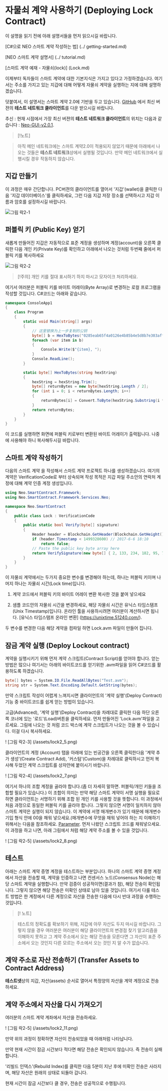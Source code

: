 # 자물쇠 계약 사용하기 (Deploying Lock Contract)

이 설명을 읽기 전에 아래 설명서들을 먼저 읽으시길 바랍니다.

[C#으로 NEO 스마트 계약 작성하는 법] (../ getting-started.md)

[NEO 스마트 계약 설명서] (../ tutorial.md)

[스마트 계약 예재 - 자물쇠(lock)] (Lock.md)

이제부터 독자들이 스마트 계약에 대한 기본지식은 가지고 있다고 가정하겠습니다. 여기서는 주소를 가지고 있는
지갑에 대해 어떻게 자물쇠 계약을 실행하는 지에 대해 설명하겠습니다. 

덧붙여서, 이 설명서는 스마트 계약 2.0에 기반을 두고 있습니다. [GitHub](https://github.com/neo-project/neo-gui/releases)
에서 최신 버젼의 **테스트 네트워크 클라이언트**를 다운 받으시길 바랍니다. 

추신 : 현재 시점에서 가장 최신 버젼의 **테스트 네트워크 클라이언트**의 위치는 다음과 같습니다 : 
[Neo-GUI-v2.0.1](https://github.com/neo-project/neo-gui/releases/tag/v2.0.1).

> [!노트]

> 아직 메인 네트워크에는 스마트 계약2.0이 적용되지 않았기 때문에 아래에서 나오는 것들은 **테스트 네트워크**상에서 
실행될 것입니다. 만약 메인 네트워크에서 실행시킬 경우 작동하지 않습니다. 

## 지갑 만들기

이 과정은 매우 간단합니다. PC버젼의 클라이언트를 열어서 '지갑'(wallet)을 클릭한 다음 '지갑 데이터베이스'를 클릭하세요,
그런 다음 지갑 저장 장소를 선택하시고 지갑 이름과 암호를 설정하시길 바랍니다. 

![그림 락2-1](/assets/lock2_1.png)

## 퍼블릭 키 (Public Key) 얻기 

새롭게 만들어진 지갑은 자동적으로 표준 계정을 생성하며 계정(account)을 오른쪽 클릭한 다음 개인 키(Private Key)를 확인하고 
아래에서 나오는 것처럼 두번째 줄에서 퍼블릭 키를 복사하세요


![그림 락2-2](/assets/lock2_2.png)



> [!주의]
> 개인 키를 절대 표시하기 하지 마시고 모자이크 처리하세요.

여기서 여러분은 퍼블릭 키를 바이트 어레이(Byte Array)로 변경하는 로컬 프로그램을 작성할 것입니다. 
C#코드는 아래와 같습니다.  


```c#
namespace ConsoleApp1
{
    class Program
    {
        static void Main(string[] args)
        {
            // 这里替换为上一步复制的公钥
            byte[] b = HexToBytes("0285eab65f4a0126e4b85b4e5d8b7e303aff7efb360d595f2e3189bb90487ad5aa"); 
            foreach (var item in b)
            {
                Console.Write($"{item}, ");
            }
            Console.ReadLine();
        }

        static byte[] HexToBytes(string hexString)
        {
            hexString = hexString.Trim();
            byte[] returnBytes = new byte[hexString.Length / 2];
            for (int i = 0; i < returnBytes.Length; i++)
            {
                returnBytes[i] = Convert.ToByte(hexString.Substring(i * 2, 2), 16);
            }
            return returnBytes;
        }
    }
}
```

이 코드를 실행하면 화면에 퍼블릭 키로부터 변환된 바이트 어레이가 출력됩니다. 나중에 사용해야 하니 복사해두시길
바랍니다. 


## 스마트 계약 작성하기

다음의 스마트 계약 을 작성해서 스마트 계약 프로젝트 하나를 생성하겠습니다. 여기의 계약은 VerificationCode로 부터
상속되며 작성 목적은 지갑 파일 주소안의 연락처 계정에 대해 계약 인증 계정 생성입니다. 


```c#
using Neo.SmartContract.Framework;
using Neo.SmartContract.Framework.Services.Neo;

namespace Neo.SmartContract
{
    public class Lock : VerificationCode
    {
        public static bool Verify(byte[] signature)
        {
            Header header = Blockchain.GetHeader(Blockchain.GetHeight());
            if (header.Timestamp < 1499328600) // 2017-6-6 18:10
                return false;
            // Paste the public key byte array here
            return VerifySignature(new byte[] { 2, 133, 234, 182, 95, 74, 1, 38, 228, 184, 91, 78, 93, 139, 126, 48, 58, 255, 126, 251, 54, 13, 89, 95, 46, 49, 137, 187, 144, 72, 122, 213, 170 }, signature);
        }
    }
}
```

이 자물쇠 계약에서는 두가지 중요한 변수를 변경해야 하는데, 하나는 퍼블릭 키이며 나머지 하나는 자물쇠 시간(Lock time)입니다.


1. 계약 코드에서 퍼블릭 키의 바이트 어레이 변환 복사한 것을 붙여 넣으세요

2. 샘플 코드안의 자물쇠 시간을 변경하세요, 해당 자물쇠 시간은 유닉스 타임스탬프(Unix Timestamp)입니다. 온라인 툴을 
사용하시려면 여러분이 계산하시면 됩니다. [유닉스 타임스탬프 온라인 변환] (https://unixtime.51240.com/).


두 변수를 변경한 다음 해당 계약을 컴파일 하면 Lock.avm 파일이 만들어 집니다. 



## 잠금 계약 실행 (Deploy Lockout contract)


계약을 실행시키기 위해 먼저 계약 스크립트(Contract Script)를 얻어야 합니다. 얻는 방법은 많으나 여기서는 아래의
바이트코드를 얻기위한 .avm파일을 읽어 C#코드를 활용하도록 하겠습니다. 

```c#
byte[] bytes = System.IO.File.ReadAllBytes("Test.avm");
string str = System.Text.Encoding.Default.GetString(bytes);
```

만약 스크립트 작성이 어렵게 느껴지시면 클라이언트의 '계약 실행'(Deploy Contract) 기능 중 바이트코드를 
쉽게 얻는 방법이 있습니다. 

고급(Advanced), '계약 실행'(Deploy Contract)을 차례대로 클릭한 다음 하단 오른쪽 코너에 있는 '로드'(Load)버튼을 
클릭하세요. 먼저 만들어진 'Lock.avm'파일을 고르세요. 그림에 나오는 것 처럼 코드 박스에 계약 스크립트가 나오는 것을
볼 수 있습니다. 이걸 다시 복사하세요.

! [그림 락2-3] (/assets/lock2_5.png)


클라이언트의 계정 (Account) 탭을 아래에 있는 빈공간을 오른쪽 클릭한다음 '계약 추가 생성'(Create Contract Add), 
'커스텀'(Custom)을 차례대로 클릭하시고 먼저 복사해 두었던 계약 스크립트를 상자안에 붙이시기 바랍니다.



! [그림 락2-4] (/assets/lock2_7.png)

여기서 하나의 조합 계정을 골라야 합니다.(좀 더 자세히 말하면. 퍼블릭/개인 키들을 조합할 필요가 있습니다.)
이 조합이 의미는 만약 해당 스마트 계약이 서명 실행을 필요로 하면 클라이언트는 서명하기 위해 조합 된
개인 키를 사용할 것을 뜻합니다. 이 과정에서 처음 과정으로 동일한 퍼블릭 키를 골라야 합니다. 그렇지 않으면
서명이 일치하지 않아 스마트 계약은 실행이 되지 않습니다. 이 계약에 서명 매개변수가 있기 때문에 매개변수 기입 
형식 안에 00을 채워 넣으세요.(매개변수에 무엇을 채워 넣어야 하는 지 이해하기 위해서는 다음을 참조하세요.
[Parameter](Parameter.md). 먼저 나왔던 스크립트 코드를 채워넣으세요. 이 과정을 하고 나면, 아래 그림에서 처럼 
해당 계약 주소를 볼 수 있을 것입니다. 

! [그림 락2-5] (/assets/lock2_8.png)


## 테스트

아래는 스마트 계약 증명 계정을 테스트하는 부분입니다. 하나의 스마트 계약 증명 계정에서 자산을 전송할 때, 계약을 인증하고
나면 컨센서스 노드(Consensus Node)는 해당 스마트 계약을 실행합니다. 만약 검증이 성공적이면(결과가 참), 해당 전송이 
확인됩니다. 그렇지 않으면 해당 전송은 미확인 상태로 남아 있을 것입니다. 여기서 다룰 테스트 방법은 한 계정에서 다른 
계정으로 자산을 전송한 다음에 다시 반대 과정을 수행하는 것입니다. 

> [! 노트]

> 테스트의 정확도를 확보하기 위해, 지갑에 아무 자산도 두지 마시길 바랍니다. 그렇지 않을 경우 여러분은 여러분이 
해당 클라이언트의 변경점 찾기 알고리즘을 이해하지 못하고 그 계약 주소에서 오는 해당 전송을 모른다면 그 자산이 표준 
주소에서 오는 것인지 다른 모르는 주소에서 오는 것인 지 알 수가 없습니다. 


## 계약 주소로 자산 전송하기 (Transfer Assets to Contract Address)

**테스트넷**상의 지갑, 자산(assets) 순서로 열어서 특정양의 자산을 계약 계정으로 전송하세요.


## 계약 주소에서 자산을 다시 가져오기

여러분의 스마트 계약 계좌에서 자산을 전송하세요. 

! [그림 락2-5] (/assets/lock2_11.png)

만약 위의 과정이 정확하면 자산이 전송되었을 때 아래처럼 나타납니다. 

만약 현재 시간이 잠금 시간보다 적다면 해당 전송은 확인되지 않습니다. 즉 전송이 실패합니다. 


'리빌드 인덱스'(Rebuild Index)를 클릭한 다음 5분이 지난 후에 미확인 전송은 사라지며, 해당 자산은 원래의 상태로 
되돌아 갑니다. 

현재 시간이 잠금 시간보다 클 경우, 전송은 성공적으로 수행됩니다.





